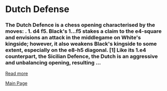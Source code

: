 # Dutch Defense

### The Dutch Defence is a chess opening characterised by the moves: . 1. d4 f5. Black's 1...f5 stakes a claim to the e4-square and envisions an attack in the middlegame on White's kingside; however, it also weakens Black's kingside to some extent, especially on the e8-h5 diagonal. [1] Like its 1.e4 counterpart, the Sicilian Defence, the Dutch is an aggressive and unbalancing opening, resulting ...
[Read more](https://en.wikipedia.org/wiki/Dutch_Defence)

[Main Page](index.md)